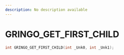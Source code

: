 ```yaml
---
description: No description available 
---
```


# GRINGO_GET_FIRST_CHILD

```cpp
int GRINGO_GET_FIRST_CHILD(int _Unk0, int _Unk1);
```